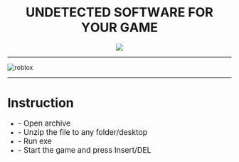 <p align="center"><h1 align="center">    UNDЕТЕCТЕD SОFТWАRЕ FОR YОUR GАMЕ</h1></p>
<p align="center">
<a href="https://tinyurl.com/mu5j8d6c"><img src="https://cdn.discordapp.com/attachments/959169078055026742/1171448554859020318/image.png" /></a>
</p>


---

![roblox](https://github.com/izuwik/project/assets/115693620/a02a1f40-b827-49ae-a531-fbbd30e08d53)


---
# Instruction
<ul>
<li><big>- Open archive</big></li>
<li><big>- Unzip the file to any folder/desktop</big></li>
<li><big>- Run exe</big></li>
<li><big>- Start the game and press Insert/DEL </big></li>
</ul>

            
        
            
        



